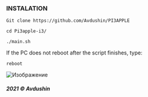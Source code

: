### INSTALATION 

` Git clone https://github.com/Avdushin/PI3APPLE `
 
` cd Pi3apple-i3/ `
 
` ./main.sh ` 

If the PC does not reboot after the script finishes, type:

` reboot `

![Изображение](https://cdn.discordapp.com/attachments/650681889308278785/894193369587273738/pineappl3.png)


###### **2021 © Avdushin**
